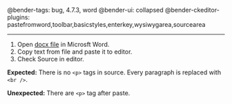 @bender-tags: bug, 4.7.3, word
@bender-ui: collapsed
@bender-ckeditor-plugins: pastefromword,toolbar,basicstyles,enterkey,wysiwygarea,sourcearea

----
1. Open [docx file](../generated/_fixtures/Enter_BR/Enter_BR.docx) in Microsft Word.
1. Copy text from file and paste it to editor.
1. Check Source in editor.

**Expected:** There is no `<p>` tags in source. Every paragraph is replaced with `<br />`.

**Unexpected:** There are `<p>` tag after paste.


